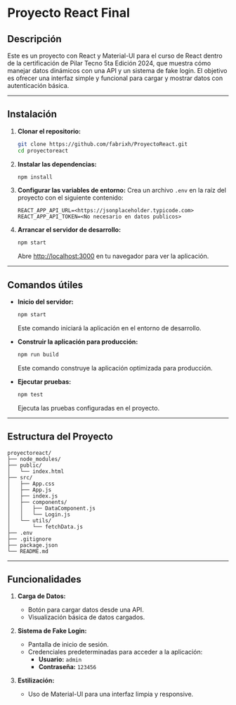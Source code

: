 
# Proyecto React Final

## Descripción
Este es un proyecto con React y Material-UI para el curso de React dentro de la certificación de Pilar Tecno 5ta Edición 2024, que muestra cómo manejar datos dinámicos con una API y un sistema de fake login. El objetivo es ofrecer una interfaz simple y funcional para cargar y mostrar datos con autenticación básica.

---

## Instalación

1. **Clonar el repositorio:**
   ```bash
   git clone https://github.com/fabrixh/ProyectoReact.git
   cd proyectoreact
   ```

2. **Instalar las dependencias:**
   ```bash
   npm install
   ```

3. **Configurar las variables de entorno:**
   Crea un archivo `.env` en la raíz del proyecto con el siguiente contenido:
   ```plaintext
   REACT_APP_API_URL=<https://jsonplaceholder.typicode.com>
   REACT_APP_API_TOKEN=<No necesario en datos publicos>

   ```

4. **Arrancar el servidor de desarrollo:**
   ```bash
   npm start
   ```

   Abre [http://localhost:3000](http://localhost:3000) en tu navegador para ver la aplicación.

---

## Comandos útiles

- **Inicio del servidor:**
   ```bash
   npm start
   ```
   Este comando iniciará la aplicación en el entorno de desarrollo.

- **Construir la aplicación para producción:**
   ```bash
   npm run build
   ```
   Este comando construye la aplicación optimizada para producción.

- **Ejecutar pruebas:**
   ```bash
   npm test
   ```
   Ejecuta las pruebas configuradas en el proyecto.

---

## Estructura del Proyecto

```
proyectoreact/
├── node_modules/
├── public/
│   └── index.html
├── src/
│   ├── App.css
│   ├── App.js
│   ├── index.js
│   ├── components/
│   │   ├── DataComponent.js
│   │   └── Login.js
│   └── utils/
│       └── fetchData.js
├── .env
├── .gitignore
├── package.json
└── README.md
```

---

## Funcionalidades

1. **Carga de Datos:**
   - Botón para cargar datos desde una API.
   - Visualización básica de datos cargados.

2. **Sistema de Fake Login:**
   - Pantalla de inicio de sesión.
   - Credenciales predeterminadas para acceder a la aplicación:
     - **Usuario:** `admin`
     - **Contraseña:** `123456`

3. **Estilización:**
   - Uso de Material-UI para una interfaz limpia y responsive.




